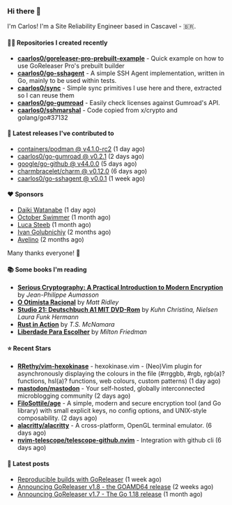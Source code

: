 ### Hi there 👋

I'm Carlos! I'm a Site Reliability Engineer based in Cascavel - 🇧🇷.

#### 👨‍💻 Repositories I created recently
- **[caarlos0/goreleaser-pro-prebuilt-example](https://github.com/caarlos0/goreleaser-pro-prebuilt-example)** - Quick example on how to use GoReleaser Pro&#39;s prebuilt builder
- **[caarlos0/go-sshagent](https://github.com/caarlos0/go-sshagent)** - A simple SSH Agent implementation, written in Go, mainly to be used within tests.
- **[caarlos0/sync](https://github.com/caarlos0/sync)** - Simple sync primitives I use here and there, extracted so I can reuse them
- **[caarlos0/go-gumroad](https://github.com/caarlos0/go-gumroad)** - Easily check licenses against Gumroad&#39;s API.
- **[caarlos0/sshmarshal](https://github.com/caarlos0/sshmarshal)** - Code copied from x/crypto and golang/go#37132

#### 🚀 Latest releases I've contributed to


- [containers/podman @ v4.1.0-rc2](https://github.com/containers/podman/releases/tag/v4.1.0-rc2) (1 day ago)
- [caarlos0/go-gumroad @ v0.2.1](https://github.com/caarlos0/go-gumroad/releases/tag/v0.2.1) (2 days ago)
- [google/go-github @ v44.0.0](https://github.com/google/go-github/releases/tag/v44.0.0) (5 days ago)
- [charmbracelet/charm @ v0.12.0](https://github.com/charmbracelet/charm/releases/tag/v0.12.0) (6 days ago)
- [caarlos0/go-sshagent @ v0.0.1](https://github.com/caarlos0/go-sshagent/releases/tag/v0.0.1) (1 week ago)

#### ❤️ Sponsors
- [Daiki Watanabe](https://github.com/daikw) (1 day ago)
- [October Swimmer](https://github.com/octoberswimmer) (1 month ago)
- [Luca Steeb](https://github.com/steebchen) (1 month ago)
- [Ivan Golubnichiy](https://github.com/h1kkan) (2 months ago)
- [Avelino](https://github.com/avelino) (2 months ago)

Many thanks everyone! 🙏

#### 📚 Some books I'm reading
- **[Serious Cryptography: A Practical Introduction to Modern Encryption](https://www.goodreads.com/book/show/36265193-serious-cryptography)** by _Jean-Philippe Aumasson_
- **[O Otimista Racional](https://www.goodreads.com/book/show/32706964-o-otimista-racional)** by _Matt Ridley_
- **[Studio 21: Deutschbuch A1 MIT DVD-Rom](https://www.goodreads.com/book/show/25495148-studio-21)** by _Kuhn Christina, Nielsen Laura Funk Hermann_
- **[Rust in Action](https://www.goodreads.com/book/show/45731908-rust-in-action)** by _T.S. McNamara_
- **[Liberdade Para Escolher](https://www.goodreads.com/book/show/17238591-liberdade-para-escolher)** by _Milton Friedman_

#### ⭐ Recent Stars


- **[RRethy/vim-hexokinase](https://github.com/RRethy/vim-hexokinase)** - hexokinase.vim - (Neo)Vim plugin for asynchronously displaying the colours in the file (#rrggbb, #rgb, rgb(a)? functions, hsl(a)? functions, web colours, custom patterns) (1 day ago)
- **[mastodon/mastodon](https://github.com/mastodon/mastodon)** - Your self-hosted, globally interconnected microblogging community (2 days ago)
- **[FiloSottile/age](https://github.com/FiloSottile/age)** - A simple, modern and secure encryption tool (and Go library) with small explicit keys, no config options, and UNIX-style composability. (2 days ago)
- **[alacritty/alacritty](https://github.com/alacritty/alacritty)** - A cross-platform, OpenGL terminal emulator. (6 days ago)
- **[nvim-telescope/telescope-github.nvim](https://github.com/nvim-telescope/telescope-github.nvim)** - Integration with github cli (6 days ago)

#### 📄 Latest posts
- [Reproducible builds with GoReleaser](https://carlosbecker.com/posts/goreleaser-reproducible-buids/) (1 week ago)
- [Announcing GoReleaser v1.8 - the GOAMD64 release](https://carlosbecker.com/posts/goreleaser-v1.8/) (2 weeks ago)
- [Announcing GoReleaser v1.7 - The Go 1.18 release](https://carlosbecker.com/posts/goreleaser-v1.7/) (1 month ago)
